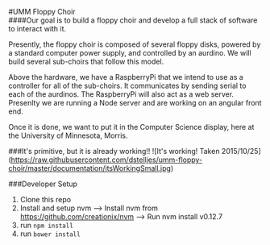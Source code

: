 #UMM Floppy Choir  
####Our goal is to build a floppy choir and develop a full stack of software to interact with it. 

Presently, the floppy choir is composed of several floppy disks, powered by a standard computer 
power supply, and controlled by an aurdino. We will build several sub-choirs that follow this model.

Above the hardware, we have a RaspberryPi that we intend to use as a controller for all of the sub-choirs. It 
communicates by sending serial to each of the aurdinos. The RaspberryPi will also act as a web server. Presenlty we 
are running a Node server and are working on an angular front end.

Once it is done, we want to put it in the Computer Science display, here at the University of Minnesota, Morris.


###It's primitive, but it is already working!!
![It's working! Taken 2015/10/25]
(https://raw.githubusercontent.com/dstelljes/umm-floppy-choir/master/documentation/itsWorkingSmall.jpg)


###Developer Setup
1) Clone this repo
2) Install and setup nvm
   --> Install nvm from https://github.com/creationix/nvm
   --> Run nvm install v0.12.7
3) run `npm install`
4) run `bower install`
